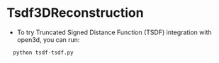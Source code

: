 # Tsdf3DReconstruction

- To try Truncated Signed Distance Function (TSDF) integration with open3d, you can run:
```
  python tsdf-tsdf.py
```
